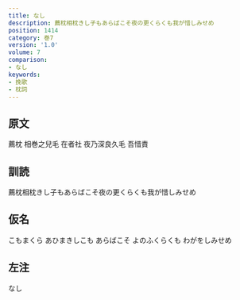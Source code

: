 ```yaml
---
title: なし
description: 薦枕相枕きし子もあらばこそ夜の更くらくも我が惜しみせめ
position: 1414
category: 巻7
version: '1.0'
volume: 7
comparison:
- なし
keywords:
- 挽歌
- 枕詞
---
```


## 原文

薦枕 相巻之兒毛 在者社 夜乃深良久毛 吾惜責

## 訓読

薦枕相枕きし子もあらばこそ夜の更くらくも我が惜しみせめ

## 仮名

こもまくら あひまきしこも あらばこそ よのふくらくも わがをしみせめ

## 左注

なし
